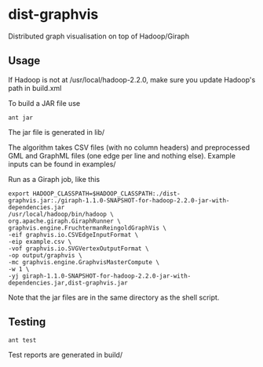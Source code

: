 dist-graphvis
=============

Distributed graph visualisation on top of Hadoop/Giraph

Usage
-----

If Hadoop is not at /usr/local/hadoop-2.2.0, make sure you update Hadoop's path in build.xml

To build a JAR file use

	ant jar

The jar file is generated in lib/

The algorithm takes CSV files (with no column headers) and preprocessed GML
and GraphML files (one edge per line and nothing else). Example inputs can be found in examples/

Run as a Giraph job, like this

	export HADOOP_CLASSPATH=$HADOOP_CLASSPATH:./dist-graphvis.jar:./giraph-1.1.0-SNAPSHOT-for-hadoop-2.2.0-jar-with-dependencies.jar
	/usr/local/hadoop/bin/hadoop \
	org.apache.giraph.GiraphRunner \
	graphvis.engine.FruchtermanReingoldGraphVis \
	-eif graphvis.io.CSVEdgeInputFormat \
	-eip example.csv \
	-vof graphvis.io.SVGVertexOutputFormat \
	-op output/graphvis \
	-mc graphvis.engine.GraphvisMasterCompute \
	-w 1 \
	-yj giraph-1.1.0-SNAPSHOT-for-hadoop-2.2.0-jar-with-dependencies.jar,dist-graphvis.jar

Note that the jar files are in the same directory as the shell script.

Testing
-------

	ant test

Test reports are generated in build/
